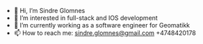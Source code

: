 - 👋 Hi, I’m Sindre Glomnes
- 👀 I’m interested in full-stack and IOS development
- 🌱 I’m currently working as a software engineer for Geomatikk
- 📫 How to reach me: sindre.glomnes@gmail.com +4748420178

<!---
Sindreglo/Sindreglo is a ✨ special ✨ repository because its `README.md` (this file) appears on your GitHub profile.
You can click the Preview link to take a look at your changes.
--->
